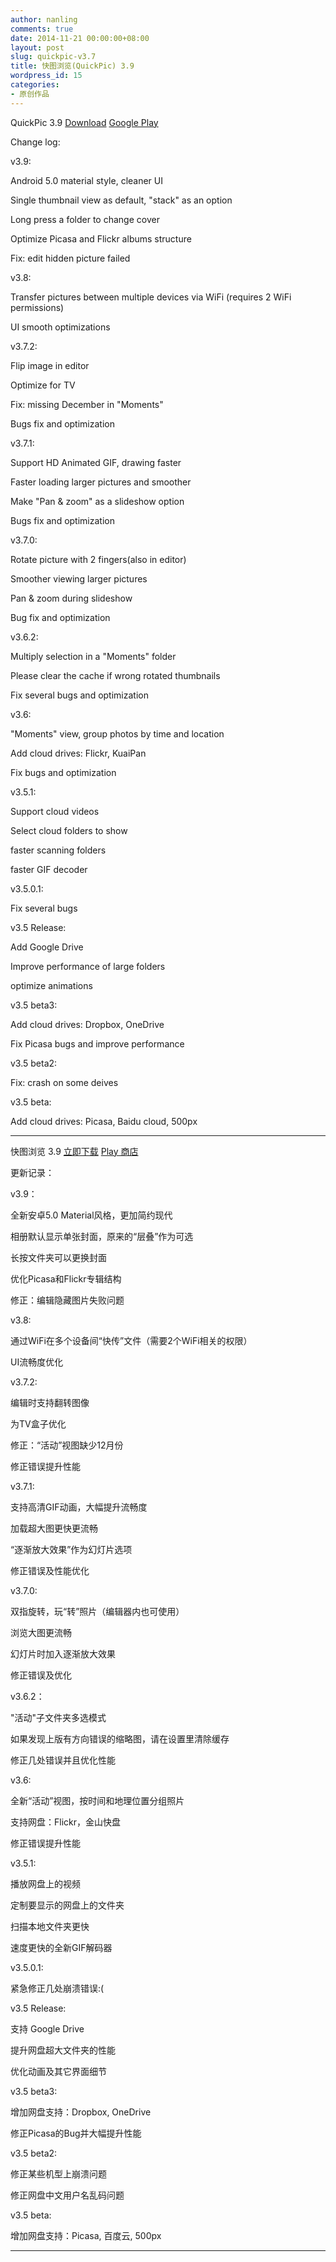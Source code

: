 ```yaml
---
author: nanling
comments: true
date: 2014-11-21 00:00:00+08:00
layout: post
slug: quickpic-v3.7
title: 快图浏览(QuickPic) 3.9
wordpress_id: 15
categories:
- 原创作品
---
```


QuickPic 3.9 [Download](/assets/quickpic_3.9.apk) [Google Play](https://play.google.com/store/apps/details?id=com.alensw.PicFolder)

Change log:

v3.9:

Android 5.0 material style, cleaner UI

Single thumbnail view as default, "stack" as an option

Long press a folder to change cover

Optimize Picasa and Flickr albums structure

Fix: edit hidden picture failed

v3.8:

Transfer pictures between multiple devices via WiFi (requires 2 WiFi permissions)

UI smooth optimizations

v3.7.2:

Flip image in editor

Optimize for TV

Fix: missing December in "Moments"

Bugs fix and optimization

v3.7.1:

Support HD Animated GIF, drawing faster

Faster loading larger pictures and smoother

Make "Pan & zoom" as a slideshow option

Bugs fix and optimization

v3.7.0:

Rotate picture with 2 fingers(also in editor)

Smoother viewing larger pictures

Pan & zoom during slideshow

Bug fix and optimization

v3.6.2:

Multiply selection in a "Moments" folder

Please clear the cache if wrong rotated thumbnails

Fix several bugs and optimization

v3.6:

"Moments" view, group photos by time and location

Add cloud drives: Flickr, KuaiPan

Fix bugs and optimization

v3.5.1:

Support cloud videos

Select cloud folders to show

faster scanning folders

faster GIF decoder

v3.5.0.1:

Fix several bugs

v3.5 Release:

Add Google Drive

Improve performance of large folders

optimize animations

v3.5 beta3:

Add cloud drives: Dropbox, OneDrive

Fix Picasa bugs and improve performance

v3.5 beta2:

Fix: crash on some deives

v3.5 beta:

Add cloud drives: Picasa, Baidu cloud, 500px


----------------

快图浏览 3.9 [立即下载](/assets/quickpic_3.9.apk) [Play 商店](https://play.google.com/store/apps/details?id=com.alensw.PicFolder)

更新记录：

v3.9：

全新安卓5.0 Material风格，更加简约现代

相册默认显示单张封面，原来的“层叠”作为可选

长按文件夹可以更换封面

优化Picasa和Flickr专辑结构

修正：编辑隐藏图片失败问题

v3.8:

通过WiFi在多个设备间“快传”文件（需要2个WiFi相关的权限）

UI流畅度优化

v3.7.2:

编辑时支持翻转图像

为TV盒子优化

修正：“活动”视图缺少12月份

修正错误提升性能

v3.7.1:

支持高清GIF动画，大幅提升流畅度

加载超大图更快更流畅

“逐渐放大效果”作为幻灯片选项

修正错误及性能优化

v3.7.0:

双指旋转，玩“转”照片（编辑器内也可使用）

浏览大图更流畅

幻灯片时加入逐渐放大效果

修正错误及优化

v3.6.2：

"活动"子文件夹多选模式

如果发现上版有方向错误的缩略图，请在设置里清除缓存

修正几处错误并且优化性能

v3.6:

全新“活动”视图，按时间和地理位置分组照片

支持网盘：Flickr，金山快盘

修正错误提升性能

v3.5.1:

播放网盘上的视频

定制要显示的网盘上的文件夹

扫描本地文件夹更快

速度更快的全新GIF解码器

v3.5.0.1:

紧急修正几处崩溃错误:(

v3.5 Release:

支持 Google Drive

提升网盘超大文件夹的性能

优化动画及其它界面细节

v3.5 beta3:

增加网盘支持：Dropbox, OneDrive

修正Picasa的Bug并大幅提升性能

v3.5 beta2:

修正某些机型上崩溃问题

修正网盘中文用户名乱码问题

v3.5 beta:

增加网盘支持：Picasa, 百度云, 500px

----------------
